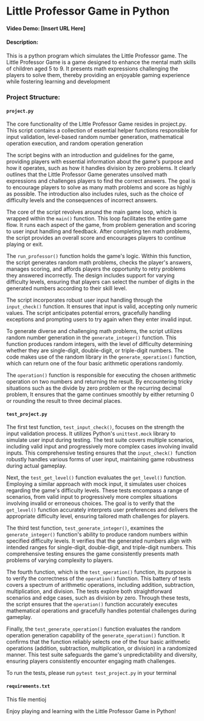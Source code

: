 # Little Professor Game in Python
#### Video Demo: [Insert URL Here]
#### Description:

This is a python program which simulates the Little Professor game. The Little Professor Game is a game designed to enhance the mental math skills of children aged 5 to 9. It presents
math expressions challenging the players to solve them, thereby providing an enjoyable gaming experience while fostering learning and development

### Project Structure:

#### `project.py`

The core functionality of the Little Professor Game resides in project.py. This script contains a collection of essential helper functions responsible for input validation, level-based random number generation, mathematical operation execution, and random operation generation

The script begins with an introduction and guidelines for the game, providing players with essential information about the game's purpose and how it operates, such as how it handles division by zero problems. It clearly outlines that the Little Professor Game generates unsolved math expressions and challenges players to find the correct answers. The goal is to encourage players to solve as many math problems and score as highly as possible. The introduction also includes rules, such as the choice of difficulty levels and the consequences of incorrect answers.

The core of the script revolves around the main game loop, which is wrapped within the `main()` function. This loop facilitates the entire game flow. It runs each aspect of the game, from problem generation and scoring to user input handling and feedback. After completing ten math problems, the script provides an overall score and encourages players to continue playing or exit.

The `run_professor()` function holds the game's logic. Within this function, the script generates random math problems, checks the player's answers, manages scoring, and affords players the opportunity to retry problems they answered incorrectly. The design includes support for varying difficulty levels, ensuring that players can select the number of digits in the generated numbers according to their skill level.

The script incorporates robust user input handling through the `input_check()` function. It ensures that input is valid, accepting only numeric values. The script anticipates potential errors, gracefully handling exceptions and prompting users to try again when they enter invalid input.

To generate diverse and challenging math problems, the script utilizes random number generation in the `generate_integer()` function. This function produces random integers, with the level of difficulty determining whether they are single-digit, double-digit, or triple-digit numbers. The code makes use of the random library in the `generate_operation()` function, which can return one of the four basic arithmetic operations randomly.

The `operation()` function is responsible for executing the chosen arithmetic operation on two numbers and returning the result. By encountering tricky situations such as the divide by zero problem or the recurring decimal problem, It ensures that the game continues smoothly by either returning 0 or rounding the result to three decimal places.


#### `test_project.py`

The first test function, `test_input_check()`, focuses on the strength the input validation process. It utilizes Python's `unittest.mock` library to simulate user input during testing. The test suite covers multiple scenarios, including valid input and progressively more complex cases involving invalid inputs. This comprehensive testing ensures that the `input_check() `function robustly handles various forms of user input, maintaining game robustness during actual gameplay.

Next, the `test_get_level()` function evaluates the `get_level()` function. Employing a similar approach with mock input, it simulates user choices regarding the game's difficulty levels. These tests encompass a range of scenarios, from valid input to progressively more complex situations involving invalid or erroneous choices. The goal is to verify that the `get_level()` function accurately interprets user preferences and delivers the appropriate difficulty level, ensuring tailored math challenges for players.

The third test function, `test_generate_integer()`, examines the `generate_integer()` function's ability to produce random numbers within specified difficulty levels. It verifies that the generated numbers align with intended ranges for single-digit, double-digit, and triple-digit numbers. This comprehensive testing ensures the game consistently presents math problems of varying complexity to players.

The fourth function, which is the `test_operation()` function, its purpose is to verify the correctness of the `operation()` function. This battery of tests covers a spectrum of arithmetic operations, including addition, subtraction, multiplication, and division. The tests explore both straightforward scenarios and edge cases, such as division by zero. Through these tests, the script ensures that the `operation()` function accurately executes mathematical operations and gracefully handles potential challenges during gameplay.

Finally, the `test_generate_operation()` function evaluates the random operation generation capability of the `generate_operation()` function. It confirms that the function reliably selects one of the four basic arithmetic operations (addition, subtraction, multiplication, or division) in a randomized manner. This test suite safeguards the game's unpredictability and diversity, ensuring players consistently encounter engaging math challenges.


To run the tests, please run `pytest test_project.py` in your terminal

#### `requirements.txt`

This file mentioj

Enjoy playing and learning with the Little Professor Game in Python!